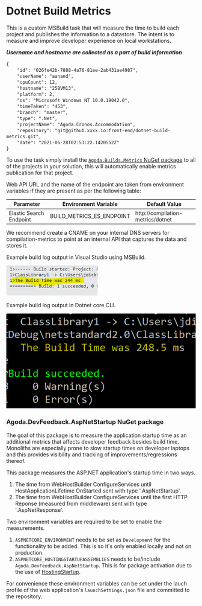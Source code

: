 # Dotnet Build Metrics

This is a custom MSBuild task that will measure the time to build each project and publishes the information to a datastore. The intent is to measure and improve developer experience on local workstations.

**_Username and hostname are collected as a part of build information_**

```
{
    "id": "026fe42b-7888-4a76-81ee-2ab431ae4987",
    "userName": "aanand",
    "cpuCount": 12,
    "hostname": "25BVM13",
    "platform": 2,
    "os": "Microsoft Windows NT 10.0.19042.0",
    "timeTaken": "453",
    "branch": "master",
    "type": ".Net",
    "projectName": "Agoda.Cronos.Accommodation",
    "repository": "git@github.xxxx.io:front-end/dotnet-build-metrics.git",
    "date": "2021-06-28T02:53:22.1420552Z"
}
```

To use the task simply install the [`Agoda.Builds.Metrics` NuGet package](https://www.nuget.org/packages/Agoda.Builds.Metrics) to all of the projects in your solution, this will automatically enable metrics publication for that project.

Web API URL and the name of the endpoint are taken from environment variables if they are present as per the following table:

|Parameter              |Environment Variable     |Default Value                        |
|-----------------------|-------------------------|-------------------------------------|
|Elastic Search Endpoint|BUILD_METRICS_ES_ENDPOINT|http://compilation-metrics/dotnet    |

We recommend create a CNAME on your internal DNS servers for compilation-metrics to point at an internal API that captures the data and stores it. 

Example build log output in Visual Studio using MSBuild.

![](doc/img/VSBuildOutput.PNG)

Example build log output in Dotnet core CLI.

![](doc/img/DotnetCLIBuildTimeOutput.PNG)


### Agoda.DevFeedback.AspNetStartup NuGet package

The goal of this package is to measure the application startup time as an additional metrics that affects developer feedback besides build time.
Monoliths are especially prone to slow startup times on developer laptops and this provides visibility and tracking of improvements/regressions thereof.

This package measures the ASP.NET application's startup time in two ways.
1) The time from WebHostBuilder ConfigureServices until HostApplicationLifetime OnStarted sent with type '.AspNetStartup'.
2) The time from WebHostBuilder ConfigureServices until the first HTTP Reponse (measured from middleware) sent with type '.AspNetResponse'.

Two environment variables are required to be set to enable the measurements.
1) `ASPNETCORE_ENVIRONMENT` needs to be set as `Development` for the functionality to be added. This is so it's only enabled locally and not on production.
2) `ASPNETCORE_HOSTINGSTARTUPASSEMBLIES` needs to be/include `Agoda.DevFeedback.AspNetStartup`. This is for package activation due to the use of [HostingStartup](https://learn.microsoft.com/en-us/dotnet/api/microsoft.aspnetcore.hosting.hostingstartupattribute?view=aspnetcore-6.0).

For convenience these environment variables can be set under the lauch profile of the web application's `launchSettings.json` file and committed to the repository.
